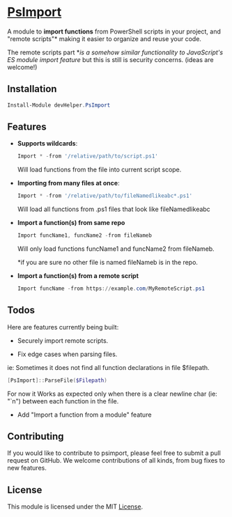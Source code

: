 # [**PsImport**](https://github.com/alainQtec/devHelper.PsImport)

A module to **import functions** from PowerShell scripts in your project, and "remote scripts"* making it easier to organize and reuse your code.

The remote scripts part **is a somehow similar functionality to JavaScript's ES module import feature* but this is still is security concerns. (ideas are welcome!)

## **Installation**

```PowerShell
Install-Module devHelper.PsImport
```

## **Features**

* **Supports wildcards**:

    ```PowerShell
    Import * -from '/relative/path/to/script.ps1'
    ```

    Will load functions from the file into current script scope.

* **Importing from many files at once**:

    ```PowerShell
    Import * -from '/relative/path/to/fileNamedlikeabc*.ps1'
    ```

    Will load all functions from .ps1 files that look like fileNamedlikeabc

* **Import a function(s) from same repo**

    ```PowerShell
    Import funcName1, funcName2 -from fileNameb
    ```

    Will only load functions funcName1 and funcName2 from fileNameb.

    *if you are sure no other file is named fileNameb is in the repo.

* **Import a function(s) from a remote script**

    ```PowerShell
    Import funcName -from https://example.com/MyRemoteScript.ps1
    ```

## **Todos**

Here are features currently being built:

* Securely import remote scripts.

* Fix edge cases when parsing files.

ie: Sometimes it does not find all function declarations in file $filepath.

```PowerShell
[PsImport]::ParseFile($Filepath)
```

For now it Works as expected only when there is a clear newline char (ie: "`n") between each function in the file.

* Add "Import a function from a module" feature

## **Contributing**

If you would like to contribute to psimport, please feel free to submit a pull request on GitHub. We welcome contributions of all kinds, from bug fixes to new features.

## **License**

This module is licensed under the MIT [License](LICENSE).
